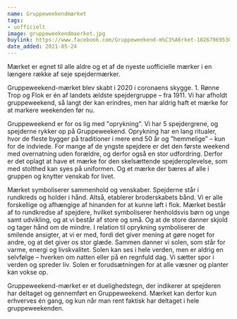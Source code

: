 ```yaml
---
name: Gruppeweekendmærket
tags:
- uofficielt
image: gruppeweekendmaerket.jpg
buylink: https://www.facebook.com/Gruppeweekend-m%C3%A6rket-102679695307141/?tsid=0.6752824834591874
date_added: 2021-05-24
---
```

Mærket er egnet til alle aldre og et af de nyeste uofficielle mærker i en længere række af seje spejdermærker.

Gruppeweekend-mærket blev skabt i 2020 i coronaens skygge. 1. Rønne Trop og Flok er én af landets ældste spejdergruppe – fra 1911. Vi har afholdt gruppeweekend, så langt der kan erindres, men har aldrig haft et mærke for at markere weekenden før nu.

Gruppeweekend er for os lig med "oprykning". Vi har 5 spejdergrene, og spejderne rykker op på Gruppeweekend. Oprykning har en lang ritualer, hvor de fleste bygger på traditioner i mere end 50 år og ”hemmelige” – kun for de indviede. For mange af de yngste spejdere er det den første weekend med overnatning uden forældre, og derfor også en stor udfordring. Derfor er det oplagt at have et mærke for den skelsættende spejderoplevelse, som med stolthed kan syes på uniformen. Og et mærke der bæres af alle i gruppen og knytter venskab for livet.  

Mærket symboliserer sammenhold og venskaber. Spejderne står i rundkreds og holder i hånd. Altså, etablerer broderskabets bånd. Vi er alle forskellige og afhængige af hinanden for at kunne løft i flok. Mærket består af to rundkredse af spejdere, hvilket symboliserer henholdsvis børn og unge samt udvikling, og at vi består af store og små. Og at de store danner skjold og tager hånd om de mindre. I relation til oprykning symboliserer de smilende ansigter, at vi er med, fordi det giver mening at gøre noget for andre, og at det giver os stor glæde. Sammen danner vi solen, som står for varme, energi og livskvalitet. Solen kan ses i hele verden, men er aldrig en selvfølge – hverken om natten eller på en regnfuld dag. Vi sætter spor i verden og spreder liv. Solen er forudsætningen for at alle væsner og planter kan vokse op.

Gruppeweekend-mærket er et duelighedstegn, der indikerer at spejderen har deltaget og gennemført en Gruppeweekend. Mærket kan derfor kun erhverves én gang, og kun når man rent faktisk har deltaget i hele gruppeweekenden.
